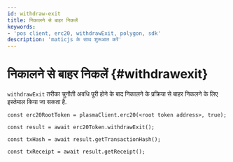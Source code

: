 ```yaml
---
id: withdraw-exit
title: निकालने से बाहर निकलें
keywords:
- 'pos client, erc20, withdrawExit, polygon, sdk'
description: 'maticjs के साथ शुरूआत करें'
---
```


# निकालने से बाहर निकलें {#withdrawexit}

`withdrawExit` तरीका चुनौती अवधि पूरी होने के बाद निकालने के प्रक्रिया से बाहर निकलने के लिए इस्तेमाल किया जा सकता है.

```
const erc20RootToken = plasmaClient.erc20(<root token address>, true);

const result = await erc20Token.withdrawExit();

const txHash = await result.getTransactionHash();

const txReceipt = await result.getReceipt();

```
